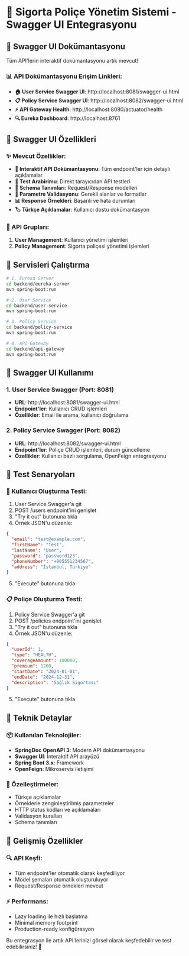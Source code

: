 # 🎯 Sigorta Poliçe Yönetim Sistemi - Swagger UI Entegrasyonu

## 🚀 Swagger UI Dokümantasyonu

Tüm API'lerin interaktif dokümantasyonu artık mevcut!

### 📊 API Dokümantasyonu Erişim Linkleri:

- **🏠 User Service Swagger UI**: http://localhost:8081/swagger-ui.html
- **📋 Policy Service Swagger UI**: http://localhost:8082/swagger-ui.html
- **⚡ API Gateway Health**: http://localhost:8080/actuator/health
- **🔍 Eureka Dashboard**: http://localhost:8761

## 🎨 Swagger UI Özellikleri

### ✨ Mevcut Özellikler:
- **📖 Interaktif API Dokümantasyonu**: Tüm endpoint'ler için detaylı açıklamalar
- **🧪 Test Arabirimu**: Direkt tarayıcıdan API testleri
- **📝 Schema Tanımları**: Request/Response modelleri
- **🔧 Parametre Validasyonu**: Gerekli alanlar ve formatlar
- **📊 Response Örnekleri**: Başarılı ve hata durumları
- **🏷️ Türkçe Açıklamalar**: Kullanıcı dostu dokümantasyon

### 🎯 API Grupları:
1. **User Management**: Kullanıcı yönetimi işlemleri
2. **Policy Management**: Sigorta poliçesi yönetimi işlemleri

## 🚀 Servisleri Çalıştırma

```bash
# 1. Eureka Server
cd backend/eureka-server
mvn spring-boot:run

# 2. User Service
cd backend/user-service
mvn spring-boot:run

# 3. Policy Service  
cd backend/policy-service
mvn spring-boot:run

# 4. API Gateway
cd backend/api-gateway
mvn spring-boot:run
```

## 📱 Swagger UI Kullanımı

### 1. User Service Swagger (Port: 8081)
- **URL**: http://localhost:8081/swagger-ui.html
- **Endpoint'ler**: Kullanıcı CRUD işlemleri
- **Özellikler**: Email ile arama, kullanıcı doğrulama

### 2. Policy Service Swagger (Port: 8082)
- **URL**: http://localhost:8082/swagger-ui.html
- **Endpoint'ler**: Poliçe CRUD işlemleri, durum güncelleme
- **Özellikler**: Kullanıcı bazlı sorgulama, OpenFeign entegrasyonu

## 🎯 Test Senaryoları

### 📝 Kullanıcı Oluşturma Testi:
1. User Service Swagger'a git
2. POST /users endpoint'ini genişlet
3. "Try it out" butonuna tıkla
4. Örnek JSON'u düzenle:
```json
{
  "email": "test@example.com",
  "firstName": "Test",
  "lastName": "User",
  "password": "password123",
  "phoneNumber": "+905551234567",
  "address": "İstanbul, Türkiye"
}
```
5. "Execute" butonuna tıkla

### 📋 Poliçe Oluşturma Testi:
1. Policy Service Swagger'a git
2. POST /policies endpoint'ini genişlet
3. "Try it out" butonuna tıkla
4. Örnek JSON'u düzenle:
```json
{
  "userId": 1,
  "type": "HEALTH",
  "coverageAmount": 100000,
  "premium": 1200,
  "startDate": "2024-01-01",
  "endDate": "2024-12-31",
  "description": "Sağlık Sigortası"
}
```
5. "Execute" butonuna tıkla

## 🔧 Teknik Detaylar

### 📦 Kullanılan Teknolojiler:
- **SpringDoc OpenAPI 3**: Modern API dokümantasyonu
- **Swagger UI**: İnteraktif API arayüzü
- **Spring Boot 3.x**: Framework
- **OpenFeign**: Mikroservis iletişimi

### 🎨 Özelleştirmeler:
- Türkçe açıklamalar
- Örneklerle zenginleştirilmiş parametreler
- HTTP status kodları ve açıklamaları
- Validasyon kuralları
- Schema tanımları

## 🌟 Gelişmiş Özellikler

### 🔍 API Keşfi:
- Tüm endpoint'ler otomatik olarak keşfediliyor
- Model şemaları otomatik oluşturuluyor
- Request/Response örnekleri mevcut

### ⚡ Performans:
- Lazy loading ile hızlı başlatma
- Minimal memory footprint
- Production-ready konfigürasyon

Bu entegrasyon ile artık API'lerinizi görsel olarak keşfedebilir ve test edebilirsiniz! 🎉